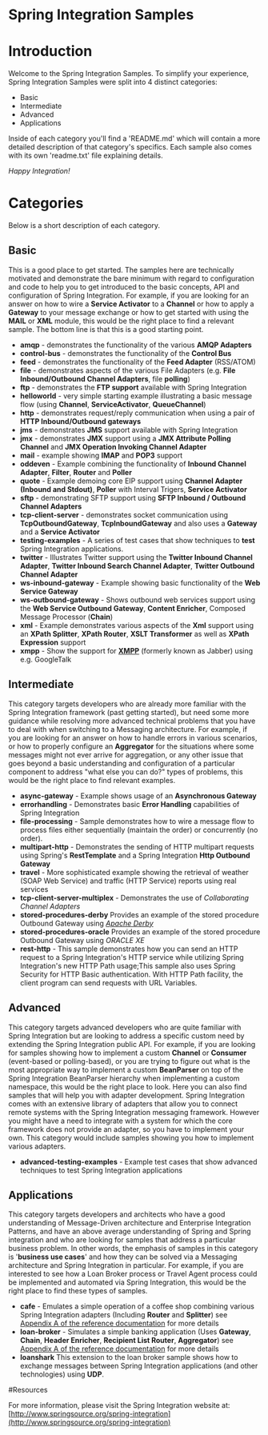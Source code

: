 Spring Integration Samples
==========================

# Introduction

Welcome to the Spring Integration Samples. To simplify your experience, Spring Integration Samples were split into 4 distinct categories:

* Basic
* Intermediate
* Advanced
* Applications

 Inside of each category you'll find a 'README.md' which will contain a more detailed description of that category's specifics. Each sample also comes with its own 'readme.txt' file explaining details.

*Happy Integration!*

# Categories

Below is a short description of each category.

## Basic

This is a good place to get started. The samples here are technically motivated and demonstrate the bare minimum with regard to configuration and code to help you to get introduced to the basic concepts, API and configuration of Spring Integration. For example, if you are looking for an answer on how to wire a **Service Activator**  to a **Channel** or how to apply a **Gateway** to your message exchange or how to get started with using the **MAIL** or **XML** module, this would be the right place to find a relevant sample. The bottom line is that this is a good starting point.

* **amqp** - demonstrates the functionality of the various **AMQP Adapters**
* **control-bus** - demonstrates the functionality of the **Control Bus**
* **feed** - demonstrates the functionality of the **Feed Adapter** (RSS/ATOM)
* **file** - demonstrates aspects of the various File Adapters (e.g. **File Inbound/Outbound Channel Adapters**, file **polling**)
* **ftp** - demonstrates the **FTP support** available with Spring Integration
* **helloworld** - very simple starting example illustrating a basic message flow (using **Channel**, **ServiceActivator**, **QueueChannel**)
* **http** - demonstrates request/reply communication when using a pair of **HTTP Inbound/Outbound gateways**
* **jms** - demonstrates **JMS** support available with Spring Integration
* **jmx** - demonstrates **JMX** support using a **JMX Attribute Polling Channel** and **JMX Operation Invoking Channel Adapter**
* **mail** - example showing **IMAP** and **POP3** support
* **oddeven** - Example combining the functionality of **Inbound Channel Adapter**, **Filter**, **Router** and **Poller**
* **quote** - Example demoing core EIP support using **Channel Adapter (Inbound and Stdout)**, **Poller** with Interval Trigers, **Service Activator**
* **sftp** - demonstrating SFTP support using **SFTP Inbound / Outbound Channel Adapters**
* **tcp-client-server** - demonstrates socket communication using **TcpOutboundGateway**, **TcpInboundGateway** and also uses a **Gateway** and a **Service Activator**
* **testing-examples** - A series of test cases that show techniques to **test** Spring Integration applications.
* **twitter** - Illustrates Twitter support using the **Twitter Inbound Channel Adapter**, **Twitter Inbound Search Channel Adapter**, **Twitter Outbound Channel Adapter**
* **ws-inbound-gateway** - Example showing basic functionality of the **Web Service Gateway**
* **ws-outbound-gateway** - Shows outbound web services support using the **Web Service Outbound Gateway**, **Content Enricher**, Composed Message Processor (**Chain**)
* **xml** - Example demonstrates various aspects of the **Xml** support using an **XPath Splitter**, **XPath Router**, **XSLT Transformer** as well as **XPath Expression** support
* **xmpp** - Show the support for [**XMPP**](http://en.wikipedia.org/wiki/Extensible_Messaging_and_Presence_Protocol) (formerly known as Jabber) using e.g. GoogleTalk

## Intermediate

This category targets developers who are already more familiar with the Spring Integration framework (past getting started), but need some more guidance while resolving more advanced technical problems that you have to deal with when switching to a Messaging architecture. For example, if you are looking for an answer on how to handle errors in various scenarios, or how to properly configure an **Aggregator** for the situations where some messages might not ever arrive for aggregation, or any other issue that goes beyond a basic understanding and configuration of a particular component to address "what else you can do?" types of problems, this would be the right place to find relevant examples.

* **async-gateway** - Example shows usage of an **Asynchronous Gateway**
* **errorhandling** - Demonstrates basic **Error Handling** capabilities of Spring Integration
* **file-processing** - Sample demonstrates how to wire a message flow to process files either sequentially (maintain the order) or concurrently (no order).
* **multipart-http** - Demonstrates the sending of HTTP multipart requests using Spring's **RestTemplate** and a Spring Integration **Http Outbound Gateway**
* **travel** - More sophisticated example showing the retrieval of weather (SOAP Web Service) and traffic (HTTP Service) reports using real services
* **tcp-client-server-multiplex** - Demonstrates the use of *Collaborating Channel Adapters*
* **stored-procedures-derby**  Provides an example of the stored procedure Outbound Gateway using *[Apache Derby](http://db.apache.org/derby/)*
* **stored-procedures-oracle** Provides an example of the stored procedure Outbound Gateway using *ORACLE XE*
* **rest-http** - This sample demonstrates how you can send an HTTP request to a Spring Integration's HTTP service while utilizing Spring Integration's new HTTP Path usage;This sample also uses Spring Security for HTTP Basic authentication. With HTTP Path facility, the client program can send requests with URL Variables.

## Advanced

This category targets advanced developers who are quite familiar with Spring Integration but are looking to address a specific custom need by extending the Spring Integration public API. For example, if you are looking for samples showing how to implement a custom **Channel** or **Consumer** (event-based or polling-based), or you are trying to figure out what is the most appropriate way to implement a custom **BeanParser** on top of the Spring Integration BeanParser hierarchy when implementing a custom namespace, this would be the right place to look. Here you can also find samples that will help you with adapter development. Spring Integration comes with an extensive library of adapters that allow you to connect remote systems with the Spring Integration messaging framework. However you might have a need to integrate with a system for which the core framework does not provide an adapter, so you have to implement your own. This category would include samples showing you how to implement various adapters.

* **advanced-testing-examples** - Example test cases that show advanced techniques to test Spring Integration applications

## Applications

This category targets developers and architects who have a good understanding of Message-Driven architecture and Enterprise Integration Patterns, and have an above average understanding of Spring and Spring integration and who are looking for samples that address a particular business problem. In other words, the emphasis of samples in this category is '**business use cases**' and how they can be solved via a Messaging architecture and Spring Integration in particular. For example, if you are interested to see how a Loan Broker process or Travel Agent process could be implemented and automated via Spring Integration, this would be the right place to find these types of samples.

* **cafe** - Emulates a simple operation of a coffee shop combining various Spring Integration adapters (Including **Router** and **Splitter**) see [Appendix A of the reference documentation](http://static.springsource.org/spring-integration/docs/latest-ga/reference/html/samples.html) for more details
* **loan-broker** - Simulates a simple banking application (Uses **Gateway**, **Chain**, **Header Enricher**, **Recipient List Router**, **Aggregator**) see [Appendix A of the reference documentation](http://static.springsource.org/spring-integration/docs/latest-ga/reference/html/samples.html) for more details
* **loanshark** This extension to the loan broker sample shows how to exchange messages between Spring Integration applications (and other technologies) using **UDP**.

#Resources

For more information, please visit the Spring Integration website at: [http://www.springsource.org/spring-integration](http://www.springsource.org/spring-integration)
